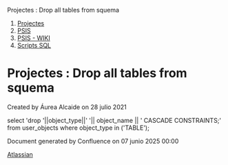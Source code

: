 Projectes : Drop all tables from squema  

1.  [Projectes](index.md)
2.  [PSIS](PSIS_24215797.md)
3.  [PSIS - WIKI](PSIS---WIKI_24215598.md)
4.  [Scripts SQL](Scripts-SQL_24215612.md)

Projectes : Drop all tables from squema
=======================================

Created by Áurea Alcaide on 28 julio 2021

select 'drop '||object\_type||' '|| object\_name || ' CASCADE CONSTRAINTS;' from user\_objects where object\_type in ('TABLE');

  

Document generated by Confluence on 07 junio 2025 00:00

[Atlassian](http://www.atlassian.com/)